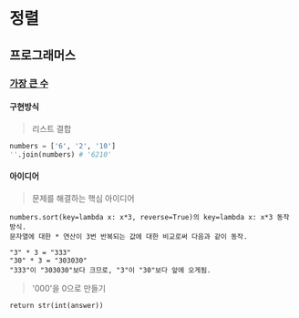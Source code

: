 # 정렬

## 프로그래머스

### [가장 큰 수](https://school.programmers.co.kr/learn/courses/30/lessons/42746)

#### 구현방식

> 리스트 결합

```python
numbers = ['6', '2', '10']
''.join(numbers) # '6210'
```

> 

#### 아이디어

> 문제를 해결하는 핵심 아이디어

```
numbers.sort(key=lambda x: x*3, reverse=True)의 key=lambda x: x*3 동작 방식.
문자열에 대한 * 연산이 3번 반복되는 값에 대한 비교로써 다음과 같이 동작.

"3" * 3 = "333"
"30" * 3 = "303030"
"333"이 "303030"보다 크므로, "3"이 "30"보다 앞에 오게됨.
```

> '000'을 0으로 만들기

```
return str(int(answer))
```